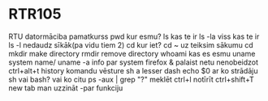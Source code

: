 # RTR105
RTU datormāciba pamatkurss
pwd                 kur esmu?
ls                  kas te ir
ls -la              viss kas te ir
ls -l               nedaudz sīkāk(pa vidu tiem 2)
cd                  kur iet?
cd ~                uz teiksim sākumu     cd 
mkdir               make directory
rmdir               remove directory
whoami              kas es esmu
uname               system name/      uname -a   info par system
firefox &           palaist netu nenobeidzot ctrl+alt+t
history             komandu vēsture
sh                  a lesser dash
echo $0             ar ko strādāju sh vai bash? vai ko citu
ps -aux | grep "?"  meklēt 
ctrl+l              notīrīt
ctrl+shift+T        new tab
man                 uzzināt -par funkciju
